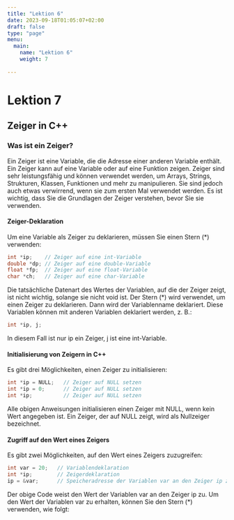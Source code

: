 ```yaml
---
title: "Lektion 6"
date: 2023-09-18T01:05:07+02:00
draft: false
type: "page"
menu: 
  main:
    name: "Lektion 6"
    weight: 7
    
---
```

# Lektion 7
## Zeiger in C++
### Was ist ein Zeiger?
Ein Zeiger ist eine Variable, die die Adresse einer anderen Variable enthält. Ein Zeiger kann auf eine Variable oder auf eine Funktion zeigen. Zeiger sind sehr leistungsfähig und können verwendet werden, um Arrays, Strings, Strukturen, Klassen, Funktionen und mehr zu manipulieren. Sie sind jedoch auch etwas verwirrend, wenn sie zum ersten Mal verwendet werden. Es ist wichtig, dass Sie die Grundlagen der Zeiger verstehen, bevor Sie sie verwenden.

#### Zeiger-Deklaration
Um eine Variable als Zeiger zu deklarieren, müssen Sie einen Stern (*) verwenden:
```c++
int *ip;    // Zeiger auf eine int-Variable
double *dp; // Zeiger auf eine double-Variable
float *fp;  // Zeiger auf eine float-Variable
char *ch;   // Zeiger auf eine char-Variable
```
Die tatsächliche Datenart des Wertes der Variablen, auf die der Zeiger zeigt, ist nicht wichtig, solange sie nicht void ist. Der Stern (*) wird verwendet, um einen Zeiger zu deklarieren. Dann wird der Variablenname deklariert. Diese Variablen können mit anderen Variablen deklariert werden, z. B.:
```c++
int *ip, j;
```
In diesem Fall ist nur ip ein Zeiger, j ist eine int-Variable.

#### Initialisierung von Zeigern in C++
Es gibt drei Möglichkeiten, einen Zeiger zu initialisieren:
```c++
int *ip = NULL;   // Zeiger auf NULL setzen
int *ip = 0;      // Zeiger auf NULL setzen
int *ip;          // Zeiger auf NULL setzen
```
Alle obigen Anweisungen initialisieren einen Zeiger mit NULL, wenn kein Wert angegeben ist. Ein Zeiger, der auf NULL zeigt, wird als Nullzeiger bezeichnet.

#### Zugriff auf den Wert eines Zeigers
Es gibt zwei Möglichkeiten, auf den Wert eines Zeigers zuzugreifen:
```c++
int var = 20;   // Variablendeklaration
int *ip;        // Zeigerdeklaration
ip = &var;      // Speicheradresse der Variablen var an den Zeiger ip zuweisen
```
Der obige Code weist den Wert der Variablen var an den Zeiger ip zu. Um den Wert der Variablen var zu erhalten, können Sie den Stern (*) verwenden, wie folgt:
```c++

